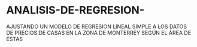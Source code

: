 # ANALISIS-DE-REGRESION-
AJUSTANDO UN MODELO DE REGRESION LINEAL SIMPLE A LOS  DATOS DE PRECIOS DE CASAS EN LA ZONA DE MONTERREY SEGÚN EL ÁREA DE ÉSTAS


